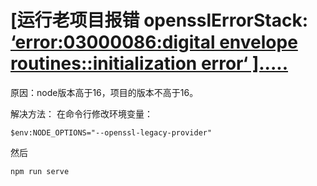 # [运行老项目报错 opensslErrorStack: [ ‘error:03000086:digital envelope routines::initialization error‘ \].....](https://www.cnblogs.com/ai377377/p/17006457.html)

原因：node版本高于16，项目的版本不高于16。

解决方法： 在命令行修改环境变量：

`$env:NODE_OPTIONS="--openssl-legacy-provider"`

 然后 

```npm run serve```

